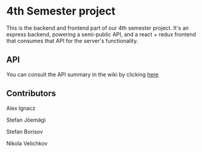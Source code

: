 # 4th Semester project
This is the backend and frontend part of our 4th semester project. It's an express backend, powering a semi-public API, and a react + redux frontend that consumes that API for the server's functionality.

## API
You can consult the API summary in the wiki by clicking [here](https://github.com/make-sans/4-sem-project/wiki/API-Summary)

## Contributors
Alex Ignacz

Stefan Jõemägi

Stefan Borisov

Nikola Velichkov
